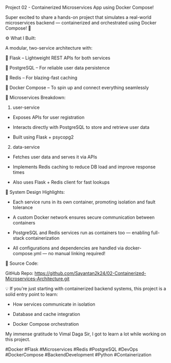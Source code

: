 Project 02 - Containerized Microservices App using Docker Compose!

Super excited to share a hands-on project that simulates a real-world microservices backend — containerized and orchestrated using Docker Compose! 🐳



⚙️ What I Built:

A modular, two-service architecture with:

🔹 Flask – Lightweight REST APIs for both services  

🔹 PostgreSQL – For reliable user data persistence  

🔹 Redis – For blazing-fast caching  

🔹 Docker Compose – To spin up and connect everything seamlessly  



🧩 Microservices Breakdown:

1. user-service  

  - Exposes APIs for user registration  

  - Interacts directly with PostgreSQL to store and retrieve user data  

  - Built using Flask + psycopg2



2. data-service  

  - Fetches user data and serves it via APIs  

  - Implements Redis caching to reduce DB load and improve response times  

  - Also uses Flask + Redis client for fast lookups



🔗 System Design Highlights:

- Each service runs in its own container, promoting isolation and fault tolerance  

- A custom Docker network ensures secure communication between containers  

- PostgreSQL and Redis services run as containers too — enabling full-stack containerization  

- All configurations and dependencies are handled via docker-compose.yml — no manual linking required!



📁 Source Code:  

GitHub Repo: https://github.com/Sayantan2k24/02-Containerized-Microservices-Architecture.git



💡 If you're just starting with containerized backend systems, this project is a solid entry point to learn:

- How services communicate in isolation

- Database and cache integration

- Docker Compose orchestration



My immense gratitude to Vimal Daga Sir, I got to learn a lot while working on this project.



#Docker #Flask #Microservices #Redis #PostgreSQL #DevOps #DockerCompose #BackendDevelopment #Python #Containerization

